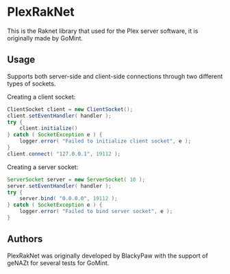 # PlexRakNet

This is the Raknet library that used for the Plex server software, it is originally made by GoMint.

## Usage

Supports both server-side and client-side connections through two different types of sockets.

Creating a client socket:
```Java
ClientSocket client = new ClientSocket();
client.setEventHandler( handler );
try {
    client.initialize()
} catch ( SocketException e ) {
    logger.error( "Failed to initialize client socket", e );
}
client.connect( "127.0.0.1", 19112 );
```

Creating a server socket:
```Java
ServerSocket server = new ServerSocket( 10 );
server.setEventHandler( handler );
try {
    server.bind( "0.0.0.0", 19112 );
} catch ( SocketException e ) {
    logger.error( "Failed to bind server socket", e );
}
```

## Authors

PlexRakNet was originally developed by BlackyPaw with the support of geNAZt for several tests for GoMint.

